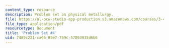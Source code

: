 ```yaml
---
content_type: resource
description: Problem set on physical metallurgy.
file: https://ol-ocw-studio-app-production.s3.amazonaws.com/courses/3-40j-physical-metallurgy-fall-2009/7489c221ca0609e7769c57893935d6b6_MIT3_40JF09_ps4.pdf
file_type: application/pdf
resourcetype: Document
title: 'Problem Set #4'
uid: 7489c221-ca06-09e7-769c-57893935d6b6
---
```

